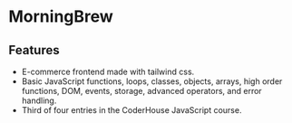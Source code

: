 # MorningBrew  

## Features  

- E-commerce frontend made with tailwind css.  
- Basic JavaScript functions, loops, classes, objects, arrays, high order functions, DOM, events, storage, advanced operators, and error handling.  
- Third of four entries in the CoderHouse JavaScript course.  
